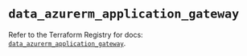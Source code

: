 # `data_azurerm_application_gateway`

Refer to the Terraform Registry for docs: [`data_azurerm_application_gateway`](https://registry.terraform.io/providers/hashicorp/azurerm/3.104.0/docs/data-sources/application_gateway).
